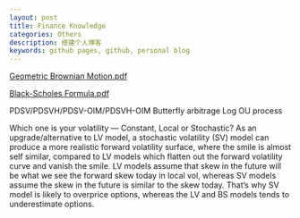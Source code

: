 ```yaml
---
layout: post
title: Finance Knowledge
categories: Others
description: 搭建个人博客
keywords: github pages, github, personal blog
---
```


[Geometric Brownian Motion.pdf](https://github.com/daichaoyi/daichaoyi.github.io/files/13061484/Geometric.Brownian.Motion.pdf)


[Black-Scholes Formula.pdf](https://github.com/daichaoyi/daichaoyi.github.io/files/13061485/Black-Scholes.Formula.pdf)


PDSV/PDSVH/PDSV-OIM/PDSVH-OIM
Butterfly arbitrage
Log OU process


Which one is your volatility — Constant, Local or Stochastic?
As an upgrade/alternative to LV model, a stochastic volatility (SV) model can produce a more realistic forward volatility surface, where the smile is almost self similar, compared to LV models which flatten out the forward volatility curve and vanish the smile. LV models assume that skew in the future will be what we see the forward skew today in local vol, whereas SV models assume the skew in the future is similar to the skew today. That’s why SV model is likely to overprice options, whereas the LV and BS models tends to underestimate options.

